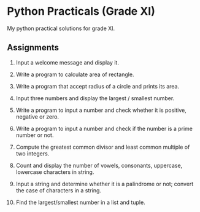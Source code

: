 # Python Practicals (Grade XI)

My python practical solutions for grade XI.

## Assignments

1. Input a welcome message and display it.

2. Write a program to calculate area of rectangle.

3. Write a program that accept radius of a circle and prints its area.

4. Input three numbers and display the largest / smallest number.

5. Write a program to input a number and check whether it is positive, negative or zero.

6. Write a program to input a number and check if the number is a prime number or not.

7. Compute the greatest common divisor and least common multiple of two integers.

8. Count and display the number of vowels, consonants, uppercase, lowercase characters in string.

9. Input a string and determine whether it is a palindrome or not; convert the case of characters in a string.

10. Find the largest/smallest number in a list and tuple.
